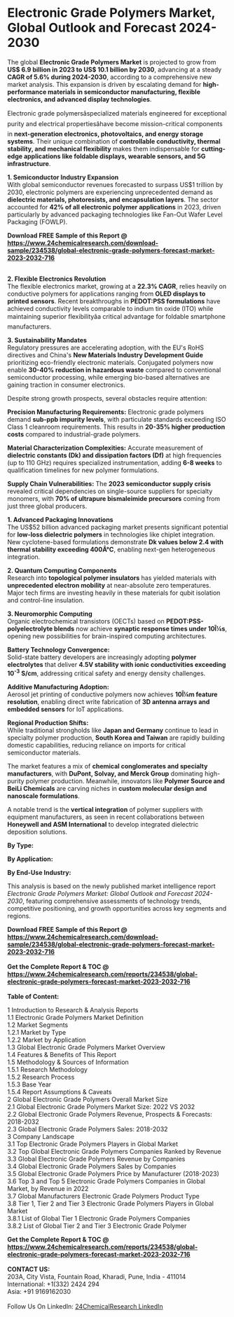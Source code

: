 <h1>Electronic Grade Polymers Market, Global Outlook and Forecast 2024-2030</h1><p>The global <strong>Electronic Grade Polymers Market</strong> is projected to grow from <strong>US$ 6.9 billion in 2023 to US$ 10.1 billion by 2030</strong>, advancing at a steady <strong>CAGR of 5.6% during 2024-2030</strong>, according to a comprehensive new market analysis. This expansion is driven by escalating demand for <strong>high-performance materials in semiconductor manufacturing, flexible electronics, and advanced display technologies</strong>.</p><p>Electronic grade polymersâspecialized materials engineered for exceptional purity and electrical propertiesâhave become mission-critical components in <strong>next-generation electronics, photovoltaics, and energy storage systems</strong>. Their unique combination of <strong>controllable conductivity, thermal stability, and mechanical flexibility</strong> makes them indispensable for <strong>cutting-edge applications like foldable displays, wearable sensors, and 5G infrastructure</strong>.</p><p><strong>1. Semiconductor Industry Expansion</strong><br>
With global semiconductor revenues forecasted to surpass US$1 trillion by 2030, electronic polymers are experiencing unprecedented demand as <strong>dielectric materials, photoresists, and encapsulation layers</strong>. The sector accounted for <strong>42% of all electronic polymer applications</strong> in 2023, driven particularly by advanced packaging technologies like Fan-Out Wafer Level Packaging (FOWLP).</p><div><b>Download FREE Sample of this Report @ 
            <a href="https://www.24chemicalresearch.com/download-sample/234538/global-electronic-grade-polymers-forecast-market-2023-2032-716">
            https://www.24chemicalresearch.com/download-sample/234538/global-electronic-grade-polymers-forecast-market-2023-2032-716</a></b></div><br><p><strong>2. Flexible Electronics Revolution</strong><br>
The flexible electronics market, growing at a <strong>22.3% CAGR</strong>, relies heavily on conductive polymers for applications ranging from <strong>OLED displays to printed sensors</strong>. Recent breakthroughs in <strong>PEDOT:PSS formulations</strong> have achieved conductivity levels comparable to indium tin oxide (ITO) while maintaining superior flexibilityâa critical advantage for foldable smartphone manufacturers.</p><p><strong>3. Sustainability Mandates</strong><br>
Regulatory pressures are accelerating adoption, with the EU's RoHS directives and China's <strong>New Materials Industry Development Guide</strong> prioritizing eco-friendly electronic materials. Conjugated polymers now enable <strong>30-40% reduction in hazardous waste</strong> compared to conventional semiconductor processing, while emerging bio-based alternatives are gaining traction in consumer electronics.</p><p>Despite strong growth prospects, several obstacles require attention:</p><p><strong>Precision Manufacturing Requirements:</strong> Electronic grade polymers demand <strong>sub-ppb impurity levels</strong>, with particulate standards exceeding ISO Class 1 cleanroom requirements. This results in <strong>20-35% higher production costs</strong> compared to industrial-grade polymers.</p><p><strong>Material Characterization Complexities:</strong> Accurate measurement of <strong>dielectric constants (Dk) and dissipation factors (Df)</strong> at high frequencies (up to 110 GHz) requires specialized instrumentation, adding <strong>6-8 weeks</strong> to qualification timelines for new polymer formulations.</p><p><strong>Supply Chain Vulnerabilities:</strong> The <strong>2023 semiconductor supply crisis</strong> revealed critical dependencies on single-source suppliers for specialty monomers, with <strong>70% of ultrapure bismaleimide precursors</strong> coming from just three global producers.</p><p><strong>1. Advanced Packaging Innovations</strong><br>
The US$52 billion advanced packaging market presents significant potential for <strong>low-loss dielectric polymers</strong> in technologies like chiplet integration. New cyclotene-based formulations demonstrate <strong>Dk values below 2.4 with thermal stability exceeding 400Â°C</strong>, enabling next-gen heterogeneous integration.</p><p><strong>2. Quantum Computing Components</strong><br>
Research into <strong>topological polymer insulators</strong> has yielded materials with <strong>unprecedented electron mobility</strong> at near-absolute zero temperatures. Major tech firms are investing heavily in these materials for qubit isolation and control-line insulation.</p><p><strong>3. Neuromorphic Computing</strong><br>
Organic electrochemical transistors (OECTs) based on <strong>PEDOT:PSS-polyelectrolyte blends</strong> now achieve <strong>synaptic response times under 10Î¼s</strong>, opening new possibilities for brain-inspired computing architectures.</p><p><strong>Battery Technology Convergence:</strong><br>
    Solid-state battery developers are increasingly adopting <strong>polymer electrolytes</strong> that deliver <strong>4.5V stability with ionic conductivities exceeding 10<sup>-3</sup> S/cm</strong>, addressing critical safety and energy density challenges.</p><p><strong>Additive Manufacturing Adoption:</strong><br>
    Aerosol jet printing of conductive polymers now achieves <strong>10Î¼m feature resolution</strong>, enabling direct write fabrication of <strong>3D antenna arrays and embedded sensors</strong> for IoT applications.</p><p><strong>Regional Production Shifts:</strong><br>
    While traditional strongholds like <strong>Japan and Germany</strong> continue to lead in specialty polymer production, <strong>South Korea and Taiwan</strong> are rapidly building domestic capabilities, reducing reliance on imports for critical semiconductor materials.</p><p>The market features a mix of <strong>chemical conglomerates and specialty manufacturers</strong>, with <strong>DuPont, Solvay, and Merck Group</strong> dominating high-purity polymer production. Meanwhile, innovators like <strong>Polymer Source and BeiLi Chemicals</strong> are carving niches in <strong>custom molecular design and nanoscale formulations</strong>.</p><p>A notable trend is the <strong>vertical integration</strong> of polymer suppliers with equipment manufacturers, as seen in recent collaborations between <strong>Honeywell and ASM International</strong> to develop integrated dielectric deposition solutions.</p><p><strong>By Type:</strong></p><p><strong>By Application:</strong></p><p><strong>By End-Use Industry:</strong></p><p>This analysis is based on the newly published market intelligence report <em>Electronic Grade Polymers Market: Global Outlook and Forecast 2024-2030</em>, featuring comprehensive assessments of technology trends, competitive positioning, and growth opportunities across key segments and regions.</p><div><b>Download FREE Sample of this Report @ 
            <a href="https://www.24chemicalresearch.com/download-sample/234538/global-electronic-grade-polymers-forecast-market-2023-2032-716">
            https://www.24chemicalresearch.com/download-sample/234538/global-electronic-grade-polymers-forecast-market-2023-2032-716</a></b></div><br><div><b>Get the Complete Report & TOC @ 
            <a href="https://www.24chemicalresearch.com/reports/234538/global-electronic-grade-polymers-forecast-market-2023-2032-716">
            https://www.24chemicalresearch.com/reports/234538/global-electronic-grade-polymers-forecast-market-2023-2032-716</a></b></div><br>
            <b>Table of Content:</b><p>1 Introduction to Research & Analysis Reports<br />
    1.1 Electronic Grade Polymers Market Definition<br />
    1.2 Market Segments<br />
        1.2.1 Market by Type<br />
        1.2.2 Market by Application<br />
    1.3 Global Electronic Grade Polymers Market Overview<br />
    1.4 Features & Benefits of This Report<br />
    1.5 Methodology & Sources of Information<br />
        1.5.1 Research Methodology<br />
        1.5.2 Research Process<br />
        1.5.3 Base Year<br />
        1.5.4 Report Assumptions & Caveats<br />
2 Global Electronic Grade Polymers Overall Market Size<br />
    2.1 Global Electronic Grade Polymers Market Size: 2022 VS 2032<br />
    2.2 Global Electronic Grade Polymers Revenue, Prospects & Forecasts: 2018-2032<br />
    2.3 Global Electronic Grade Polymers Sales: 2018-2032<br />
3 Company Landscape<br />
    3.1 Top Electronic Grade Polymers Players in Global Market<br />
    3.2 Top Global Electronic Grade Polymers Companies Ranked by Revenue<br />
    3.3 Global Electronic Grade Polymers Revenue by Companies<br />
    3.4 Global Electronic Grade Polymers Sales by Companies<br />
    3.5 Global Electronic Grade Polymers Price by Manufacturer (2018-2023)<br />
    3.6 Top 3 and Top 5 Electronic Grade Polymers Companies in Global Market, by Revenue in 2022<br />
    3.7 Global Manufacturers Electronic Grade Polymers Product Type<br />
    3.8 Tier 1, Tier 2 and Tier 3 Electronic Grade Polymers Players in Global Market<br />
        3.8.1 List of Global Tier 1 Electronic Grade Polymers Companies<br />
        3.8.2 List of Global Tier 2 and Tier 3 Electronic Grade Polymer</p><div><b>Get the Complete Report & TOC @ 
            <a href="https://www.24chemicalresearch.com/reports/234538/global-electronic-grade-polymers-forecast-market-2023-2032-716">
            https://www.24chemicalresearch.com/reports/234538/global-electronic-grade-polymers-forecast-market-2023-2032-716</a></b></div><br><b>CONTACT US:</b><br>
            203A, City Vista, Fountain Road, Kharadi, Pune, India - 411014<br>
            International: +1(332) 2424 294<br>
            Asia: +91 9169162030 <br><br>
            Follow Us On LinkedIn: <a href="https://www.linkedin.com/company/24chemicalresearch/">24ChemicalResearch LinkedIn</a>
